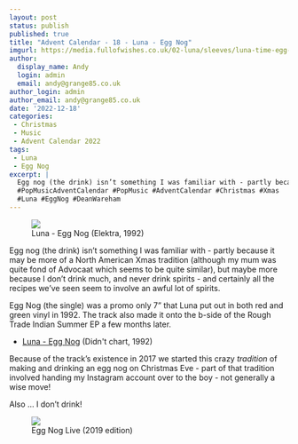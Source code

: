 ```yaml
---
layout: post
status: publish
published: true
title: "Advent Calendar - 18 - Luna - Egg Nog"
imgurl: https://media.fullofwishes.co.uk/02-luna/sleeves/luna-time-egg-nog-800.jpg
author:
  display_name: Andy
  login: admin
  email: andy@grange85.co.uk
author_login: admin
author_email: andy@grange85.co.uk
date: '2022-12-18'
categories:
 - Christmas
 - Music
 - Advent Calendar 2022
tags:
 - Luna
 - Egg Nog
excerpt: |
  Egg nog (the drink) isn’t something I was familiar with - partly because it may be more of a North American Xmas tradition. Egg Nog (the single) was a promo only 7” that Luna put out in both red and green vinyl in 1992. 
  #PopMusicAdventCalendar #PopMusic #AdventCalendar #Christmas #Xmas
  #Luna #EggNog #DeanWareham
---
```

<figure class="aligncenter"><img src="https://media.fullofwishes.co.uk/02-luna/sleeves/luna-time-egg-nog-800.jpg" class="img-responsive" /><figcaption>Luna - Egg Nog (Elektra, 1992)</figcaption></figure>

Egg nog (the drink) isn’t something I was familiar with - partly because it may be more of a North American Xmas tradition (although my mum was quite fond of Advocaat which seems to be quite similar), but maybe more because I don’t drink much, and never drink spirits - and certainly all the recipes we’ve seen seem to involve an awful lot of spirits.

Egg Nog (the single) was a promo only 7” that Luna put out in both red and green vinyl in 1992. The track also made it onto the b-side of the Rough Trade Indian Summer EP a few months later.

- [Luna - Egg Nog](https://www.youtube.com/watch?v=lecT5XxPGIo) (Didn't chart, 1992)

Because of the track’s existence in 2017 we started this crazy _tradition_ of making and drinking an egg nog on Christmas Eve - part of that tradition involved handing my Instagram account over to the boy - not generally a wise move!

Also … I don’t drink!

<figure class="aligncenter"><img src="https://cdn.grange85.co.uk/xmas-singles/egg-nog-live-2019.jpg" class="img-responsive" /><figcaption>Egg Nog Live (2019 edition)</figcaption></figure>



